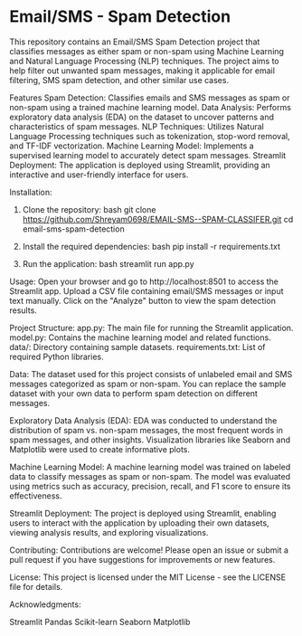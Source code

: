 # Email/SMS - Spam Detection
This repository contains an Email/SMS Spam Detection project that classifies messages as either spam or non-spam using Machine Learning and Natural Language Processing (NLP) techniques. The project aims to help filter out unwanted spam messages, making it applicable for email filtering, SMS spam detection, and other similar use cases.

Features
Spam Detection: Classifies emails and SMS messages as spam or non-spam using a trained machine learning model.
Data Analysis: Performs exploratory data analysis (EDA) on the dataset to uncover patterns and characteristics of spam messages.
NLP Techniques: Utilizes Natural Language Processing techniques such as tokenization, stop-word removal, and TF-IDF vectorization.
Machine Learning Model: Implements a supervised learning model to accurately detect spam messages.
Streamlit Deployment: The application is deployed using Streamlit, providing an interactive and user-friendly interface for users.

Installation:
1. Clone the repository:
bash
git clone https://github.com/Shreyam0698/EMAIL-SMS--SPAM-CLASSIFER.git
cd email-sms-spam-detection

2. Install the required dependencies:
bash
pip install -r requirements.txt

3. Run the application:
bash
streamlit run app.py

Usage:
Open your browser and go to http://localhost:8501 to access the Streamlit app.
Upload a CSV file containing email/SMS messages or input text manually.
Click on the "Analyze" button to view the spam detection results.

Project Structure:
app.py: The main file for running the Streamlit application.
model.py: Contains the machine learning model and related functions.
data/: Directory containing sample datasets.
requirements.txt: List of required Python libraries.

Data:
The dataset used for this project consists of unlabeled email and SMS messages categorized as spam or non-spam. You can replace the sample dataset with your own data to perform spam detection on different messages.

Exploratory Data Analysis (EDA):
EDA was conducted to understand the distribution of spam vs. non-spam messages, the most frequent words in spam messages, and other insights. Visualization libraries like Seaborn and Matplotlib were used to create informative plots.

Machine Learning Model:
A machine learning model was trained on labeled data to classify messages as spam or non-spam. The model was evaluated using metrics such as accuracy, precision, recall, and F1 score to ensure its effectiveness.

Streamlit Deployment:
The project is deployed using Streamlit, enabling users to interact with the application by uploading their own datasets, viewing analysis results, and exploring visualizations.

Contributing:
Contributions are welcome! Please open an issue or submit a pull request if you have suggestions for improvements or new features.

License:
This project is licensed under the MIT License - see the LICENSE file for details.

Acknowledgments:

Streamlit
Pandas
Scikit-learn
Seaborn
Matplotlib
